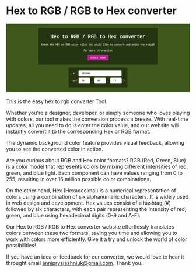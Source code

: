 # Hex to RGB / RGB to Hex converter

<img src="Screenshot.png" alt="website screenshot">
<p>This is the easy hex to rgb converter Tool.</p>

<p>Whether you're a designer, developer, or simply someone who loves playing with colors, our tool makes the conversion process a breeze. With real-time updates, all you need to do is enter the color value, and our website will instantly convert it to the corresponding Hex or RGB format. </p>
<p>The dynamic background color feature provides visual feedback, allowing you to see the converted color in action. </p>

<p>Are you curious about RGB and Hex color formats? RGB (Red, Green, Blue) is a color model that
                    represents colors by mixing different intensities of red, green, and blue light. Each component can
                    have values ranging from 0 to 255, resulting in over 16 million possible color combinations. </p>
<p>On the
                    other hand, Hex (Hexadecimal) is a numerical representation of colors using a combination of six
                    alphanumeric characters. It is widely used in web design and development. Hex values consist of a
                    hashtag (#) followed by six characters, with each pair representing the intensity of red, green, and
                    blue using hexadecimal digits (0-9 and A-F). </p>

<p>Our Hex to RGB / RGB to Hex converter website
                    effortlessly translates colors between these two formats, saving you time and allowing you to work
                    with colors more efficiently. Give it a try and unlock the world of color possibilities!</p>

<p>If you have an idea or feedback for our converter, we would love to hear it throught email <a
                        href="mailto:anniprysiazhniuk@gmail.com">anniprysiazhniuk@gmail.com</a>. Thank you.</p>

